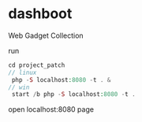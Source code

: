 # dashboot

Web Gadget Collection

run

```php
cd project_patch
// linux 
 php -S localhost:8080 -t . &
// win
 start /b php -S localhost:8080 -t . 
```

open localhost:8080 page
